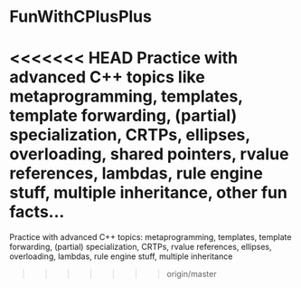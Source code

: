 # FunWithCPlusPlus
<<<<<<< HEAD
Practice with advanced C++ topics like metaprogramming, templates, template forwarding, (partial) specialization, CRTPs, ellipses, overloading, shared pointers, rvalue references, lambdas, rule engine stuff, multiple inheritance, other fun facts...
=======
Practice with advanced C++ topics: metaprogramming, templates, template forwarding, (partial) specialization, CRTPs, rvalue references, ellipses, overloading, lambdas, rule engine stuff, multiple inheritance
>>>>>>> origin/master
